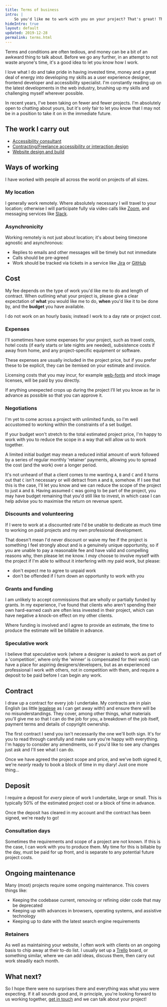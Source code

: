 ```yaml
---
title: Terms of business
intro: |
    So you'd like me to work with you on your project? That's great! Thanks for thinking of me and for taking the time to get in touch. Before we go any further, have a quick read of this page.
hideIntro: true
layout: default
updated: 2019-12-28
permalink: terms.html
---
```


Terms and conditions are often tedious, and money can be a bit of an awkward thing to talk about. Before we go any further, in an attempt to not waste anyone's time, it's a good idea to let you know how I work.

I love what I do and take pride in having invested time, money and a great deal of energy into developing my skills as a user experience designer, frontend developer and accessibility specialist. I'm constantly reading up on the latest developments in the web industry, brushing up my skills and challenging myself wherever possible.

In recent years, I've been taking on fewer and fewer projects. I'm absolutely open to chatting about yours, but it's only fair to let you know that I may not be in a position to take it on in the immediate future.


## The work I carry out

- [Accessibility consultant](/consulting)
- [Contracting/Freelance accessibility or interaction design](/freelance)
- [Website design and build](/websites)


## Ways of working

I have worked with people all across the world on projects of all sizes.

### My location

I generally work remotely. Where absolutely necessary I will travel to your location; otherwise I will participate fully via video calls like [Zoom](https://zoom.us/), and messaging services like [Slack](https://slack.com).

### Asynchronicity

Working remotely is not just about location; it's about being timezone agnostic and asynchronous:

- Replies to emails and other messages will be timely but not immediate
- Calls should be pre-agreed
- Work should be tracked via tickets in a service like [Jira](https://www.atlassian.com/software/jira) or [GitHub](https://github.com)


## Cost

My fee depends on the type of work you'd like me to do and length of contract. When outlining what your project is, please give a clear expectation of **what** you would like me to do, **when** you'd like it to be done by, and the **budget** you have available.

I do not work on an hourly basis; instead I work to a day rate or project cost.

### Expenses

I'll sometimes have some expenses for your project, such as travel costs, hotel costs (if early starts or late nights are needed), subsistence costs if away from home, and any project-specific equipment or software.

These expenses are usually included in the project price, but if you prefer these to be explicit, they can be itemised on your estimate and invoice.

Licensing costs that you may incur, for example [web-fonts](/resources/webfonts) and stock image licenses, will be paid by you directly.

If anything unexpected crops up during the project I’ll let you know as far in advance as possible so that you can approve it.

### Negotiations

I'm yet to come across a project with unlimited funds, so I'm well accustomed to working within the constraints of a set budget.

If your budget won't stretch to the total estimated project price, I'm happy to work with you to reduce the scope in a way that will allow us to work together.

A limited initial budget may mean a reduced initial amount of work followed by a series of regular monthly 'retainer' payments, allowing you to spread the cost (and the work) over a longer period.

It's not unheard of that a client comes to me wanting `A`, `B` and `C` and it turns out that `C` isn't necessary or will detract from `A` and `B`, somehow. If I see that this is the case, I'll let you know and we can reduce the scope of the project to just `A` and `B`. Having assumed `C` was going to be part of the project, you may have budget remaining that you'd still like to invest, in which case I can help advise you to maximise the return on revenue spent.

### Discounts and volunteering

If I were to work at a discounted rate I'd be unable to dedicate as much time to working on paid projects and my own professional development.

That doesn't mean I'd never discount or waive my fee if the project is something I feel strongly about and is a genuinely unique opportunity, so if you are unable to pay a reasonable fee and have valid and compelling reasons why, then please let me know. I *may* choose to involve myself with the project if I'm able to without it interfering with my paid work, but please:

- don't expect me to agree to unpaid work
- don't be offended if I turn down an opportunity to work with you

### Grants and funding

I am unlikely to accept commissions that are wholly or partially funded by grants. In my experience, I've found that clients who aren't spending their own hard-earned cash are often less invested in their project, which can have negative a knock-on effect on my other clients.

Where funding is involved and I agree to provide an estimate, the time to produce the estimate will be billable in advance.

### Speculative work

I believe that speculative work (where a designer is asked to work as part of a 'competition', where only the 'winner' is compensated for their work) can have a place for aspiring designers/developers, but as an experienced professional I work *with* others, not in competition with them, and require a deposit to be paid before I can begin any work.


## Contract

I draw up a contract for every job I undertake. My contracts are in plain English (as little [legalese](https://en.wikipedia.org/wiki/Legal_writing#Legalese) as I can get away with!) and ensure there will be no misunderstandings. They cover, among other things, what materials you'll give me so that I can do the job for you, a breakdown of the job itself, payment terms and details of copyright ownership.

The first contract I send you isn't necessarily the one we'll both sign. It's for you to read through carefully and make sure you're happy with everything. I'm happy to consider any amendments, so if you'd like to see any changes just ask and I'll see what I can do.

Once we have agreed the project scope and price, and we've both signed it, we're *nearly* ready to book a block of time in my diary! Just one more thing…


## Deposit

I require a deposit for *every* piece of work I undertake, large or small. This is typically 50% of the estimated project cost or a block of time in advance.

Once the deposit has cleared in my account and the contract has been signed, we're ready to go!

### Consultation days

Sometimes the requirements and scope of a project are not known. If this is the case, I can work with you to produce them. My time for this is billable by the day, must be paid for up front, and is separate to any potential future project costs.


## Ongoing maintenance

Many (most) projects require some ongoing maintenance. This covers things like:

- Keeping the codebase current, removing or refining older code that may be deprecated
- Keeping up with advances in browsers, operating systems, and assistive technology
- Keeping up to date with the latest search engine requirements

### Retainers

As well as maintaining your website, I often work with clients on an ongoing basis to chip away at their to-do list. I usually set up a [Trello](https://trello.com) board, or something similar, where we can add ideas, discuss them, then carry out work steadily each month.


## What next?

So I hope there were no surprises there and everything was what you were expecting. If it all sounds good and, in principle, you're looking forward to us working together, [get in touch](/contact) and we can talk about your project!

